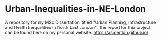 # Urban-Inequalities-in-NE-London
A repository for my MSc Dissertation, titled "Urban Planning, Infrastructure and Health  Inequalities in North East London". 
The report for this project can be found here on my personal website: https://asmerdon.github.io/
